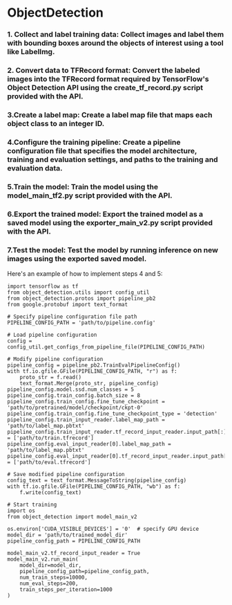 # ObjectDetection

### 1. Collect and label training data: Collect images and label them with bounding boxes around the objects of interest using a tool like LabelImg.

### 2. Convert data to TFRecord format: Convert the labeled images into the TFRecord format required by TensorFlow's Object Detection API using the create_tf_record.py script provided with the API.

### 3.Create a label map: Create a label map file that maps each object class to an integer ID.

### 4.Configure the training pipeline: Create a pipeline configuration file that specifies the model architecture, training and evaluation settings, and paths to the training and evaluation data.

### 5.Train the model: Train the model using the model_main_tf2.py script provided with the API.

### 6.Export the trained model: Export the trained model as a saved model using the exporter_main_v2.py script provided with the API.

### 7.Test the model: Test the model by running inference on new images using the exported saved model.

Here's an example of how to implement steps 4 and 5:


````
import tensorflow as tf
from object_detection.utils import config_util
from object_detection.protos import pipeline_pb2
from google.protobuf import text_format

# Specify pipeline configuration file path
PIPELINE_CONFIG_PATH = 'path/to/pipeline.config'

# Load pipeline configuration
config = config_util.get_configs_from_pipeline_file(PIPELINE_CONFIG_PATH)

# Modify pipeline configuration
pipeline_config = pipeline_pb2.TrainEvalPipelineConfig()
with tf.io.gfile.GFile(PIPELINE_CONFIG_PATH, "r") as f:
    proto_str = f.read()
    text_format.Merge(proto_str, pipeline_config)
pipeline_config.model.ssd.num_classes = 5
pipeline_config.train_config.batch_size = 8
pipeline_config.train_config.fine_tune_checkpoint = 'path/to/pretrained/model/checkpoint/ckpt-0'
pipeline_config.train_config.fine_tune_checkpoint_type = 'detection'
pipeline_config.train_input_reader.label_map_path = 'path/to/label_map.pbtxt'
pipeline_config.train_input_reader.tf_record_input_reader.input_path[:] = ['path/to/train.tfrecord']
pipeline_config.eval_input_reader[0].label_map_path = 'path/to/label_map.pbtxt'
pipeline_config.eval_input_reader[0].tf_record_input_reader.input_path[:] = ['path/to/eval.tfrecord']

# Save modified pipeline configuration
config_text = text_format.MessageToString(pipeline_config)
with tf.io.gfile.GFile(PIPELINE_CONFIG_PATH, "wb") as f:
    f.write(config_text)

# Start training
import os
from object_detection import model_main_v2

os.environ['CUDA_VISIBLE_DEVICES'] = '0'  # specify GPU device
model_dir = 'path/to/trained_model_dir'
pipeline_config_path = PIPELINE_CONFIG_PATH

model_main_v2.tf_record_input_reader = True
model_main_v2.run_main(
    model_dir=model_dir,
    pipeline_config_path=pipeline_config_path,
    num_train_steps=10000,
    num_eval_steps=200,
    train_steps_per_iteration=1000
)

````
